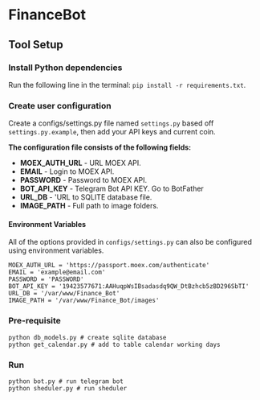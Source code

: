# FinanceBot
## Tool Setup

### Install Python dependencies

Run the following line in the terminal: `pip install -r requirements.txt`.

### Create user configuration

Create a configs/settings.py file named `settings.py` based off `settings.py.example`, 
then add your API keys and current coin.

**The configuration file consists of the following fields:**

-   **MOEX_AUTH_URL** - URL MOEX API.
-   **EMAIL** - Login to MOEX API.
-   **PASSWORD** - Password to MOEX API.
-   **BOT_API_KEY** - Telegram Bot API KEY. Go to BotFather
-   **URL_DB** - 'URL to SQLITE database file.
-   **IMAGE_PATH** - Full path to image folders.

#### Environment Variables

All of the options provided in `configs/settings.py` can also be configured using environment variables.

```
MOEX_AUTH_URL = 'https://passport.moex.com/authenticate'
EMAIL = 'example@email.com'
PASSWORD = 'PASSWORD'
BOT_API_KEY = '19423577671:AAHuqpWsIBsadasdq9QW_DtBzhcb5zBD296SbTI'
URL_DB = '/var/www/Finance_Bot'
IMAGE_PATH = '/var/www/Finance_Bot/images'
```
### Pre-requisite
```shell
python db_models.py # create sqlite database
python get_calendar.py # add to table calendar working days
```
### Run

```shell
python bot.py # run telegram bot 
python sheduler.py # run sheduler
```